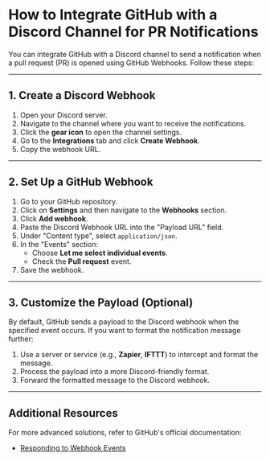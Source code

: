 # How to Integrate GitHub with a Discord Channel for PR Notifications

You can integrate GitHub with a Discord channel to send a notification when a pull request (PR) is opened using GitHub Webhooks. Follow these steps:

---

## 1. Create a Discord Webhook

1. Open your Discord server.
2. Navigate to the channel where you want to receive the notifications.
3. Click the **gear icon** to open the channel settings.
4. Go to the **Integrations** tab and click **Create Webhook**.
5. Copy the webhook URL.

---

## 2. Set Up a GitHub Webhook

1. Go to your GitHub repository.
2. Click on **Settings** and then navigate to the **Webhooks** section.
3. Click **Add webhook**.
4. Paste the Discord Webhook URL into the "Payload URL" field.
5. Under "Content type", select `application/json`.
6. In the "Events" section:
   - Choose **Let me select individual events**.
   - Check the **Pull request** event.
7. Save the webhook.

---

## 3. Customize the Payload (Optional)

By default, GitHub sends a payload to the Discord webhook when the specified event occurs. If you want to format the notification message further:

1. Use a server or service (e.g., **Zapier**, **IFTTT**) to intercept and format the message.
2. Process the payload into a more Discord-friendly format.
3. Forward the formatted message to the Discord webhook.

---

## Additional Resources

For more advanced solutions, refer to GitHub's official documentation:

- [Responding to Webhook Events](https://docs.github.com/en/apps/creating-github-apps/writing-code-for-a-github-app/building-a-github-app-that-responds-to-webhook-events)
